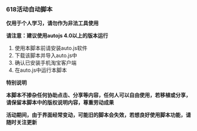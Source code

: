 ### 618活动自动脚本
**仅用于个人学习，请勿作为非法工具使用**

**请注意：建议使用autojs 4.0以上的版本运行**

1. 使用本脚本前请安装auto.js软件
2. 下载该脚本并导入auto.js中
3. 确认已安装手机淘宝客户端
4. 在auto.js中运行本脚本

**特别说明**

**本脚本不掺杂任何协助点击、分享等内容，任何人可以自由使用，若移植或分享，请保留本脚本中的版权说明内容，尊重劳动成果**

**活动期间，由于界面经常变动，可能旧的脚本会失效，若想良好使用脚本功能，请随时关注更新**

